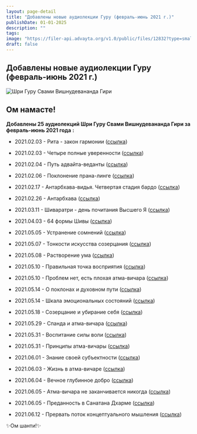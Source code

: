 ```yaml
---
layout: page-detail
title: "Добавлены новые аудиолекции Гуру (февраль-июнь 2021 г.)"
publishDate: 01-01-2025
description: ""
tags:
image: "https://filer-api.advayta.org/v1.0/public/files/12832?type=small"
draft: false
---
```


## Добавлены новые аудиолекции Гуру (февраль-июнь 2021 г.)
![Шри Гуру Свами Вишнудевананда Гири](https://filer-api.advayta.org/v1.0/public/files/12832?size=medium "Шри Гуру Свами Вишнудевананда Гири") 

  
## **Ом намасте!** 
**Добавлены 25 аудиолекций Шри Гуру Свами Вишнудевананда Гири за** **февраль-июнь 2021 года** **:** 

  
* 2021.02.03 - Рита - закон гармонии ([ссылка](/audiogalereya/audiolektsii/33363/))
* 2021.02.03 - Четыре полные уверенности ([ссылка](/audiogalereya/audiolektsii/33364/))
* 2021.02.04 - Путь адвайта-веданты ([ссылка](/audiogalereya/audiolektsii/33365/))
* 2021.02.06 - Поклонение прана-линге ([ссылка](/audiogalereya/audiolektsii/33366/))
* 2021.02.17 - Антарбхава-видья. Четвертая стадия бардо ([ссылка](/audiogalereya/audiolektsii/33367/))
* 2021.02.26 - Антарбхава ([ссылка](/audiogalereya/audiolektsii/33368/))
  
* 2021.03.11 - Шиваратри - день почитания Высшего Я ([ссылка](/audiogalereya/audiolektsii/33369/))
  
* 2021.04.03 - 64 формы Шивы ([ссылка](/audiogalereya/audiolektsii/33715/))
  
* 2021.05.05 - Устранение сомнений ([ссылка](/audiogalereya/audiolektsii/33721/))
* 2021.05.07 - Тонкости искусства созерцания ([ссылка](/audiogalereya/audiolektsii/33722/))
* 2021.05.08 - Растворение ума ([ссылка](/audiogalereya/audiolektsii/33723/))
* 2021.05.10 - Правильная точка восприятия ([ссылка](/audiogalereya/audiolektsii/33725/))
* 2021.05.10 - Проблем нет, есть плохая атма-вичара ([ссылка](/audiogalereya/audiolektsii/33724/))
* 2021.05.14 - О поклонах и духовном пути ([ссылка](/audiogalereya/audiolektsii/33726/))
* 2021.05.14 - Шкала эмоциональных состояний ([ссылка](/audiogalereya/audiolektsii/33727/))
* 2021.05.18 - Созерцание и убирание себя ([ссылка](/audiogalereya/audiolektsii/33728/))
* 2021.05.29 - Спанда и атма-вичара ([ссылка](/audiogalereya/audiolektsii/33729/))
* 2021.05.31 - Воспитание силы воли ([ссылка](/audiogalereya/audiolektsii/33730/))
* 2021.05.31 - Принципы атма-вичары ([ссылка](/audiogalereya/audiolektsii/33731/))
  
* 2021.06.01 - Знание своей субъектности ([ссылка](/audiogalereya/audiolektsii/33735/))
* 2021.06.03 - Жизнь в атма-вичаре ([ссылка](/audiogalereya/audiolektsii/33736/))
* 2021.06.04 - Вечное глубинное добро ([ссылка](/audiogalereya/audiolektsii/33737/))
* 2021.06.05 - Атма-вичара не заканчивается никогда ([ссылка](/audiogalereya/audiolektsii/33738/))
* 2021.06.05 - Преданность в Санатана Дхарме ([ссылка](/audiogalereya/audiolektsii/33739/))
* 2021.06.12 - Прервать поток концептуального мышления ([ссылка](/audiogalereya/audiolektsii/33740/))

  
 ✨Ом шанти!✨
  
  

